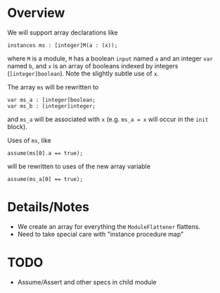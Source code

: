 # Overview
We will support array declarations like
```
instances ms : [integer]M(a : (x));
```
where `M` is a module, `M` has a boolean `input` named `a` and an integer `var` named `b`, and `x` is an array of booleans indexed by integers (`[integer]boolean`). Note the slightly subtle use of `x`.

The array `ms` will be rewritten to
```
var ms_a : [integer]boolean;
var ms_b : [integer]integer;
```
and `ms_a` will be associated with `x` (e.g. `ms_a = x` will occur in the `init` block).

Uses of `ms`, like
```
assume(ms[0].a == true);
```
will be rewritten to uses of the new array variable
```
assume(ms_a[0] == true);
```

# Details/Notes
- We create an array for everything the `ModuleFlattener` flattens.
- Need to take special care with "instance procedure map"

# TODO
- Assume/Assert and other specs in child module